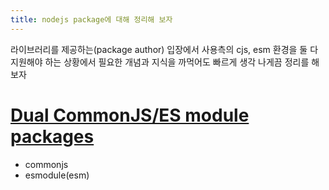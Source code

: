```yaml
---
title: nodejs package에 대해 정리해 보자
---
```

라이브러리를 제공하는(package author) 입장에서 사용측의 cjs, esm 환경을 둘 다 지원해야 하는 상황에서 필요한 개념과 지식을 까먹어도 빠르게 생각 나게끔 정리를 해보자
# [Dual CommonJS/ES module packages](https://nodejs.org/api/packages.html#dual-commonjses-module-packages)
- commonjs
- esmodule(esm)